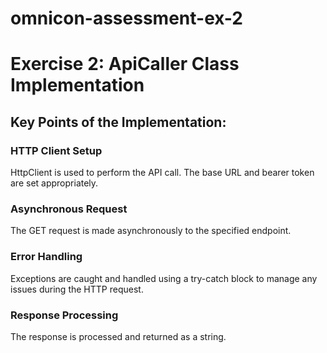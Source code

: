 # omnicon-assessment-ex-2
# Exercise 2: ApiCaller Class Implementation

## Key Points of the Implementation:

### HTTP Client Setup
HttpClient is used to perform the API call. The base URL and bearer token are set appropriately.

### Asynchronous Request
The GET request is made asynchronously to the specified endpoint.

### Error Handling
Exceptions are caught and handled using a try-catch block to manage any issues during the HTTP request.

### Response Processing
The response is processed and returned as a string.

